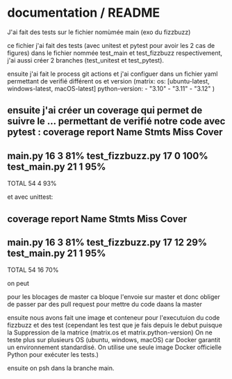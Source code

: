 # documentation / README
J'ai fait des tests sur le fichier nomùmée main (exo du fizzbuzz) 

ce fichier j'ai fait des tests (avec unitest et pytest pour avoir les 2 cas de figures) dans le fichier nommée test_main et test_fizzbuzz respectivement, j'ai aussi créer 2 branches (test_unitest et test_pytest).

ensuite j'ai fait le process git actions et j'ai configuer dans un fichier yaml permettant de verifié différent os et version
(matrix:
        os: [ubuntu-latest, windows-latest, macOS-latest]
        python-version:
          - "3.10"
          - "3.11"
          - "3.12"
        )

ensuite j'ai créer un coverage qui permet de suivre le ... permettant de verifié notre code
avec pytest :
coverage report
Name               Stmts   Miss  Cover
--------------------------------------
main.py               16      3    81%
test_fizzbuzz.py      17      0   100%
test_main.py          21      1    95%
--------------------------------------
TOTAL                 54      4    93%

et avec unittest:

coverage report
Name               Stmts   Miss  Cover
--------------------------------------
main.py               16      3    81%
test_fizzbuzz.py      17     12    29%
test_main.py          21      1    95%
--------------------------------------
TOTAL                 54     16    70%

on peut

pour les blocages de master ca bloque l'envoie sur master et donc obliger de passer par des pull request pour mettre du code daans la master

ensuite nous avons fait une image et conteneur pour l'executuion du code fizzbuzz et des test 
(cependant les test que je fais depuis le debut puisque la Suppression de la matrice (matrix.os et matrix.python-version)
On ne teste plus sur plusieurs OS (ubuntu, windows, macOS) car Docker garantit un environnement standardisé.
On utilise une seule image Docker officielle Python pour exécuter les tests.)

ensuite on psh dans la branche main.
